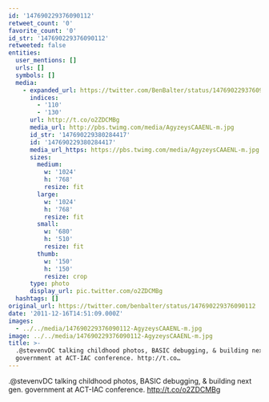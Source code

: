 ```yaml
---
id: '147690229376090112'
retweet_count: '0'
favorite_count: '0'
id_str: '147690229376090112'
retweeted: false
entities:
  user_mentions: []
  urls: []
  symbols: []
  media:
    - expanded_url: https://twitter.com/BenBalter/status/147690229376090112/photo/1
      indices:
        - '110'
        - '130'
      url: http://t.co/o2ZDCMBg
      media_url: http://pbs.twimg.com/media/AgyzeysCAAENL-m.jpg
      id_str: '147690229380284417'
      id: '147690229380284417'
      media_url_https: https://pbs.twimg.com/media/AgyzeysCAAENL-m.jpg
      sizes:
        medium:
          w: '1024'
          h: '768'
          resize: fit
        large:
          w: '1024'
          h: '768'
          resize: fit
        small:
          w: '680'
          h: '510'
          resize: fit
        thumb:
          w: '150'
          h: '150'
          resize: crop
      type: photo
      display_url: pic.twitter.com/o2ZDCMBg
  hashtags: []
original_url: https://twitter.com/benbalter/status/147690229376090112
date: '2011-12-16T14:51:09.000Z'
images:
  - ../../media/147690229376090112-AgyzeysCAAENL-m.jpg
image: ../../media/147690229376090112-AgyzeysCAAENL-m.jpg
title: >-
  .@stevenvDC talking childhood photos, BASIC debugging, & building next gen.
  government at ACT-IAC conference. http://t.co…
---
```


.@stevenvDC talking childhood photos, BASIC debugging, & building next gen. government at ACT-IAC conference. http://t.co/o2ZDCMBg
